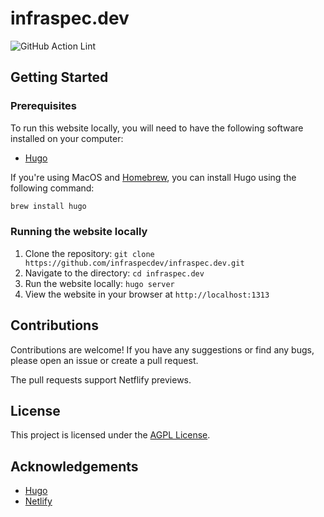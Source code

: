 # infraspec.dev

![GitHub Action Lint](https://github.com/infraspecdev/infraspec.dev/actions/workflows/lint.yml/badge.svg?branch=main)

## Getting Started

### Prerequisites

To run this website locally, you will need to have the following software installed on your computer:

- [Hugo](https://gohugo.io/getting-started/installing/)

If you're using MacOS and [Homebrew](https://brew.sh/), you can install Hugo using the following command:

```bash
brew install hugo
```

### Running the website locally

1. Clone the repository: `git clone https://github.com/infraspecdev/infraspec.dev.git`
2. Navigate to the directory: `cd infraspec.dev`
3. Run the website locally: `hugo server`
4. View the website in your browser at `http://localhost:1313`

## Contributions

Contributions are welcome! If you have any suggestions or find any bugs, please open an issue or create a pull request.

The pull requests support Netflify previews.

## License

This project is licensed under the [AGPL License](LICENSE).

## Acknowledgements

- [Hugo](https://gohugo.io/)
- [Netlify](https://www.netlify.com/)
